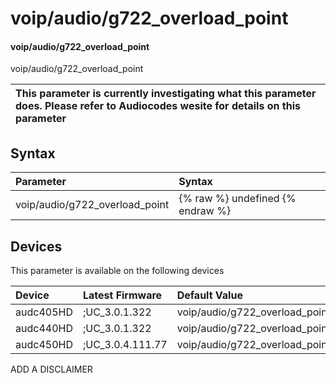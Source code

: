 ﻿---
description: voip/audio/g722_overload_point
search: false
---

# voip/audio/g722_overload_point

#### voip/audio/g722_overload_point

voip/audio/g722_overload_point


| This parameter is currently investigating what this parameter does. Please refer to Audiocodes wesite for details on this parameter | 
| :--- |

## Syntax
| Parameter | Syntax |
| :--- | :--- |
|voip/audio/g722_overload_point | {% raw %} undefined {% endraw %}|

## Devices
This parameter is available on the following devices

| Device | Latest Firmware | Default Value |
|:---|:---|:---|
| audc405HD | ;UC_3.0.1.322 | voip/audio/g722_overload_point=G722_OVERLOAD_POINT__9_DBMO 
| audc440HD | ;UC_3.0.1.322 | voip/audio/g722_overload_point=G722_OVERLOAD_POINT__9_DBMO 
| audc450HD | ;UC_3.0.4.111.77 | voip/audio/g722_overload_point=G722_OVERLOAD_POINT__9_DBMO 

ADD A DISCLAIMER
